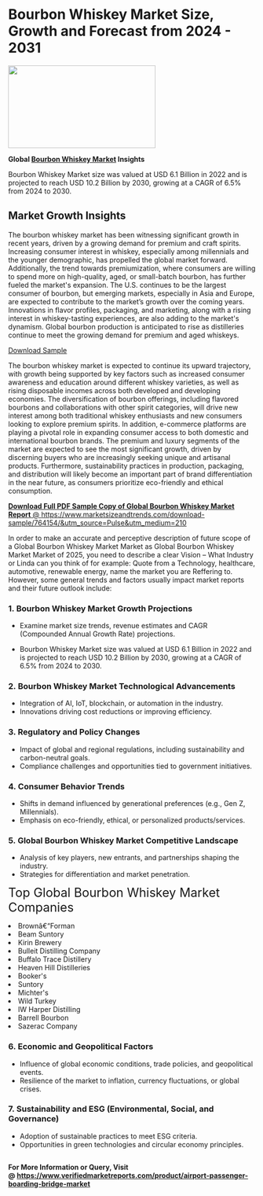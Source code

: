 <H1>Bourbon Whiskey Market Size, Growth and Forecast from 2024 - 2031</H1><img class="aligncenter size-medium wp-image-584254" src="https://thirdeyenews.in/wp-content/uploads/2024/09/Global-Market-Research-300x168.jpeg" alt="" width="300" height="168" /><p><strong>Global&nbsp;<a href="https://www.marketsizeandtrends.com/download-sample/764154/&amp;utm_source=Pulse&amp;utm_medium=210">Bourbon Whiskey Market</a> Insights</strong></p><p>Bourbon Whiskey Market size was valued at USD 6.1 Billion in 2022 and is projected to reach USD 10.2 Billion by 2030, growing at a CAGR of 6.5% from 2024 to 2030.</p><p><h2>Market Growth Insights</h2> <p>The bourbon whiskey market has been witnessing significant growth in recent years, driven by a growing demand for premium and craft spirits. Increasing consumer interest in whiskey, especially among millennials and the younger demographic, has propelled the global market forward. Additionally, the trend towards premiumization, where consumers are willing to spend more on high-quality, aged, or small-batch bourbon, has further fueled the market's expansion. The U.S. continues to be the largest consumer of bourbon, but emerging markets, especially in Asia and Europe, are expected to contribute to the market’s growth over the coming years. Innovations in flavor profiles, packaging, and marketing, along with a rising interest in whiskey-tasting experiences, are also adding to the market's dynamism. Global bourbon production is anticipated to rise as distilleries continue to meet the growing demand for premium and aged whiskeys.</p> <p><a href="#">Download Sample</a></p> <p>The bourbon whiskey market is expected to continue its upward trajectory, with growth being supported by key factors such as increased consumer awareness and education around different whiskey varieties, as well as rising disposable incomes across both developed and developing economies. The diversification of bourbon offerings, including flavored bourbons and collaborations with other spirit categories, will drive new interest among both traditional whiskey enthusiasts and new consumers looking to explore premium spirits. In addition, e-commerce platforms are playing a pivotal role in expanding consumer access to both domestic and international bourbon brands. The premium and luxury segments of the market are expected to see the most significant growth, driven by discerning buyers who are increasingly seeking unique and artisanal products. Furthermore, sustainability practices in production, packaging, and distribution will likely become an important part of brand differentiation in the near future, as consumers prioritize eco-friendly and ethical consumption. <p><a href="#"></p><p><span class=""><strong>Download Full PDF Sample Copy of Global Bourbon Whiskey Market Report</strong> @ <a href="https://www.marketsizeandtrends.com/download-sample/764154/&amp;utm_source=Pulse&amp;utm_medium=210" target="_blank">https://www.marketsizeandtrends.com/download-sample/764154/&amp;utm_source=Pulse&amp;utm_medium=210</a></span></p><p>In order to make an accurate and perceptive description of future scope of a Global&nbsp;Bourbon Whiskey Market Market as Global&nbsp;Bourbon Whiskey Market Market of 2025, you need to describe a clear Vision &ndash; What Industry or Linda can you think of for example: Quote from a Technology, healthcare, automotive, renewable energy, name the market you are Reffering to. However, some general trends and factors usually impact market reports and their future outlook include:</p><h3>1.&nbsp;<strong>Bourbon Whiskey Market Growth Projections</strong></h3><ul><li>Examine market size trends, revenue estimates and CAGR (Compounded Annual Growth Rate) projections.</li><li><p>Bourbon Whiskey Market size was valued at USD 6.1 Billion in 2022 and is projected to reach USD 10.2 Billion by 2030, growing at a CAGR of 6.5% from 2024 to 2030.</p></li></ul><h3>2.&nbsp;<strong>Bourbon Whiskey Market Technological Advancements</strong></h3><ul><li>Integration of AI, IoT, blockchain, or automation in the industry.</li><li>Innovations driving cost reductions or improving efficiency.</li></ul><h3>3.&nbsp;<strong>Regulatory and Policy Changes</strong></h3><ul><li>Impact of global and regional regulations, including sustainability and carbon-neutral goals.</li><li>Compliance challenges and opportunities tied to government initiatives.</li></ul><h3>4.&nbsp;<strong>Consumer Behavior Trends</strong></h3><ul><li>Shifts in demand influenced by generational preferences (e.g., Gen Z, Millennials).</li><li>Emphasis on eco-friendly, ethical, or personalized products/services.</li></ul><h3>5.&nbsp;<strong>Global Bourbon Whiskey Market Competitive Landscape</strong></h3><ul><li>Analysis of key players, new entrants, and partnerships shaping the industry.</li><li>Strategies for differentiation and market penetration.</li></ul><p data-pm-slice="1 1 []"><span style="color: inherit; font-family: inherit; font-size: 25px;">Top Global Bourbon Whiskey Market Companies</span></p><div class="" data-test-id=""><p><li>Brownâ€“Forman</li><li> Beam Suntory</li><li> Kirin Brewery</li><li> Bulleit Distilling Company</li><li> Buffalo Trace Distillery</li><li> Heaven Hill Distilleries</li><li> Booker's</li><li> Suntory</li><li> Michter's</li><li> Wild Turkey</li><li> IW Harper Distilling</li><li> Barrell Bourbon</li><li> Sazerac Company</li></p></div><h3>6.&nbsp;<strong>Economic and Geopolitical Factors</strong></h3><ul><li>Influence of global economic conditions, trade policies, and geopolitical events.</li><li>Resilience of the market to inflation, currency fluctuations, or global crises.</li></ul><h3>7.&nbsp;<strong>Sustainability and ESG (Environmental, Social, and Governance)</strong></h3><ul><li>Adoption of sustainable practices to meet ESG criteria.</li><li>Opportunities in green technologies and circular economy principles.</li></ul><h2><strong style="font-size: 14px;">For More Information or Query, Visit @&nbsp;</strong><a style="background-color: #ffffff; font-size: 14px;" href="https://www.marketsizeandtrends.com/report/bourbon-whiskey-market/" target="_blank">https://www.verifiedmarketreports.com/product/airport-passenger-boarding-bridge-market</a></h2>
